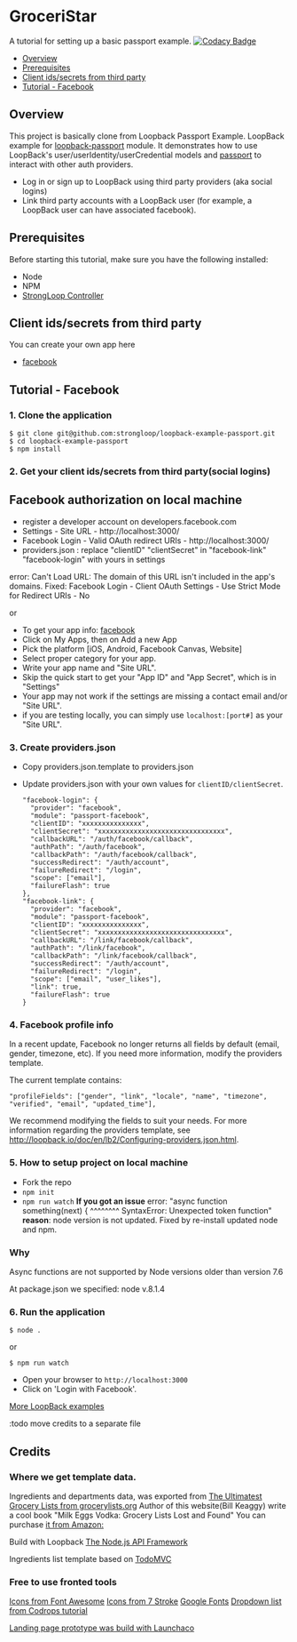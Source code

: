 # GroceriStar 

A tutorial for setting up a basic passport example.
[![Codacy Badge](https://api.codacy.com/project/badge/Grade/76fe5b42fcc04691a06381ed1d26171b)](https://www.codacy.com/app/atherdon/loopback-fb-login?utm_source=github.com&amp;utm_medium=referral&amp;utm_content=atherdon/loopback-fb-login&amp;utm_campaign=Badge_Grade)

- [Overview](#overview)
- [Prerequisites](#prerequisites)
- [Client ids/secrets from third party](#client-idssecrets-from-third-party)
- [Tutorial - Facebook](#tutorial---facebook)


## Overview
This project is basically clone from Loopback Passport Example.
LoopBack example for [loopback-passport](https://github.com/strongloop/loopback-passport) module. It demonstrates how to use
LoopBack's user/userIdentity/userCredential models and [passport](http://passportjs.org) to interact with other auth providers.

- Log in or sign up to LoopBack using third party providers (aka social logins)
- Link third party accounts with a LoopBack user (for example, a LoopBack user can have associated facebook).



## Prerequisites

Before starting this tutorial, make sure you have the following installed:

- Node
- NPM
- [StrongLoop Controller](https://github.com/strongloop/strongloop)

## Client ids/secrets from third party
You can create your own app here
- [facebook](https://developers.facebook.com/apps)



## Tutorial - Facebook

### 1. Clone the application

```
$ git clone git@github.com:strongloop/loopback-example-passport.git
$ cd loopback-example-passport
$ npm install
```

### 2. Get your client ids/secrets from third party(social logins)


## Facebook authorization on local machine
- register a developer account on developers.facebook.com
- Settings - Site URL - http://localhost:3000/
- Facebook Login - Valid OAuth redirect URIs - http://localhost:3000/
- providers.json : replace "clientID" "clientSecret" in "facebook-link" "facebook-login" with yours in settings

error: Can't Load URL: The domain of this URL isn't included in the app's domains.
Fixed: Facebook Login - Client OAuth Settings - Use Strict Mode for Redirect URIs - No

or 
- To get your app info: [facebook](https://developers.facebook.com/apps)
- Click on My Apps, then on Add a new App
- Pick the platform [iOS, Android, Facebook Canvas, Website]
- Select proper category for your app.
- Write your app name and "Site URL".
- Skip the quick start to get your "App ID" and "App Secret", which is in "Settings"
- Your app may not work if the settings are missing a contact email and/or "Site URL".
- if you are testing locally, you can simply use `localhost:[port#]` as your "Site URL".



### 3. Create providers.json

- Copy providers.json.template to providers.json
- Update providers.json with your own values for `clientID/clientSecret`.

  ```
  "facebook-login": {
    "provider": "facebook",
    "module": "passport-facebook",
    "clientID": "xxxxxxxxxxxxxxx",
    "clientSecret": "xxxxxxxxxxxxxxxxxxxxxxxxxxxxxxxx",
    "callbackURL": "/auth/facebook/callback",
    "authPath": "/auth/facebook",
    "callbackPath": "/auth/facebook/callback",
    "successRedirect": "/auth/account",
    "failureRedirect": "/login",
    "scope": ["email"],
    "failureFlash": true
  },
  "facebook-link": {
    "provider": "facebook",
    "module": "passport-facebook",
    "clientID": "xxxxxxxxxxxxxxx",
    "clientSecret": "xxxxxxxxxxxxxxxxxxxxxxxxxxxxxxxx",
    "callbackURL": "/link/facebook/callback",
    "authPath": "/link/facebook",
    "callbackPath": "/link/facebook/callback",
    "successRedirect": "/auth/account",
    "failureRedirect": "/login",
    "scope": ["email", "user_likes"],
    "link": true,
    "failureFlash": true
  }
  ```

### 4. Facebook profile info

In a recent update, Facebook no longer returns all fields by default (email, gender, timezone, etc).
If you need more information, modify the providers template.

The current template contains:
```
"profileFields": ["gender", "link", "locale", "name", "timezone", "verified", "email", "updated_time"],

```
We recommend modifying the fields to suit your needs. For more information regarding the providers template, see http://loopback.io/doc/en/lb2/Configuring-providers.json.html.


### 5. How to setup project on local machine
- Fork the repo
- `npm init` 
- `npm run watch` 
**If you got an issue**
error: "async function something(next) {
^^^^^^^^
SyntaxError: Unexpected token function"
**reason**: node version is not updated. Fixed by re-install updated node and npm.
### Why
Async functions are not supported by Node versions older than version 7.6

At package.json we specified:  node v.8.1.4



### 6. Run the application

```
$ node .
```

or 

```
$ npm run watch
```


- Open your browser to `http://localhost:3000`
- Click on 'Login with Facebook'.



[More LoopBack examples](https://loopback.io/doc/en/lb3/Tutorials-and-examples.html)

:todo move credits to a separate file

## Credits 

### Where we get template data.
Ingredients and departments data, was exported from 
[The Ultimatest Grocery Lists from grocerylists.org](www.grocerylists.org/ultimatest/)
Author of this website(Bill Keaggy) write a cool book "Milk Eggs Vodka: Grocery Lists Lost and Found"
You can purchase [it from Amazon: ](https://www.amazon.com/Milk-Eggs-Vodka-Grocery-Lists/dp/144031201X/)

Build with Loopback 
[The Node.js API Framework](https://loopback.io/)

Ingredients list template based on 
[TodoMVC](https://todomvc.com)


### Free to use fronted tools
[Icons from Font Awesome](http://fontawesome.io)
[Icons from 7 Stroke](http://themes-pixeden.com/font-demos/7-stroke/)
[Google Fonts](https://fonts.google.com/specimen/Roboto)
[Dropdown list from Codrops tutorial](https://tympanus.net/codrops/2014/07/10/inspiration-for-custom-select-elements/)



[Landing page prototype was build with Launchaco ](http://launchaco.com/build/)   
